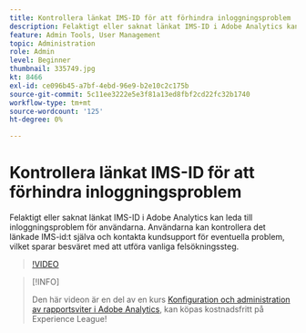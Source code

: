 ```yaml
---
title: Kontrollera länkat IMS-ID för att förhindra inloggningsproblem
description: Felaktigt eller saknat länkat IMS-ID i Adobe Analytics kan leda till inloggningsproblem för användarna. Användarna kan kontrollera det länkade IMS-id:t själva och kontakta kundsupport för eventuella problem, vilket sparar besväret med att utföra vanliga felsökningssteg.
feature: Admin Tools, User Management
topic: Administration
role: Admin
level: Beginner
thumbnail: 335749.jpg
kt: 8466
exl-id: ce096b45-a7bf-4ebd-96e9-b2e10c2c175b
source-git-commit: 5c11ee3222e5e3f81a13ed8fbf2cd22fc32b1740
workflow-type: tm+mt
source-wordcount: '125'
ht-degree: 0%

---
```


# Kontrollera länkat IMS-ID för att förhindra inloggningsproblem

Felaktigt eller saknat länkat IMS-ID i Adobe Analytics kan leda till inloggningsproblem för användarna. Användarna kan kontrollera det länkade IMS-id:t själva och kontakta kundsupport för eventuella problem, vilket sparar besväret med att utföra vanliga felsökningssteg.

>[!VIDEO](https://video.tv.adobe.com/v/335749/?quality=12&learn=on)

>[!INFO]
>
> Den här videon är en del av en kurs [Konfiguration och administration av rapportsviter i Adobe Analytics](https://experienceleague.adobe.com/?recommended=Analytics-A-1-2021.1.administration), kan köpas kostnadsfritt på Experience League!